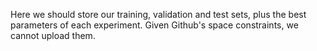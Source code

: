 Here we should store our training, validation and test sets, plus the best parameters of each experiment. Given Github's space constraints, we cannot upload them.
